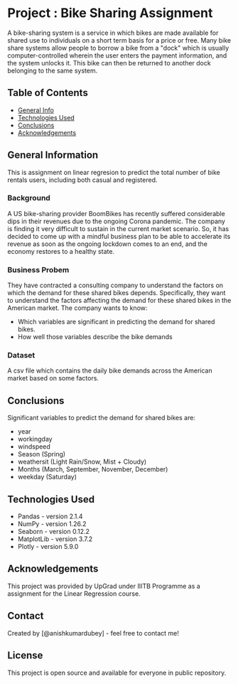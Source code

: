# Project : Bike Sharing Assignment
A bike-sharing system is a service in which bikes are made available for shared use to individuals on a short term basis for a price or free. Many bike share systems allow people to borrow a bike from a "dock" which is usually computer-controlled wherein the user enters the payment information, and the system unlocks it. This bike can then be returned to another dock belonging to the same system.

## Table of Contents
* [General Info](#general-information)
* [Technologies Used](#technologies-used)
* [Conclusions](#conclusions)
* [Acknowledgements](#acknowledgements)

## General Information
This is assignment on linear regresion to predict the total number of bike rentals users, including both casual and registered.

### Background
A US bike-sharing provider BoomBikes has recently suffered considerable dips in their revenues due to the ongoing Corona pandemic. The company is finding it very difficult to sustain in the current market scenario. So, it has decided to come up with a mindful business plan to be able to accelerate its revenue as soon as the ongoing lockdown comes to an end, and the economy restores to a healthy state. 

### Business Probem
They have contracted a consulting company to understand the factors on which the demand for these shared bikes depends. Specifically, they want to understand the factors affecting the demand for these shared bikes in the American market. The company wants to know:
-  Which variables are significant in predicting the demand for shared bikes.
-  How well those variables describe the bike demands

### Dataset
A csv file which contains the daily bike demands across the American market based on some factors.

## Conclusions
Significant variables to predict the demand for shared bikes are:
- year
- workingday
- windspeed
- Season (Spring)
- weathersit (Light Rain/Snow, Mist + Cloudy)
- Months (March, September, November, December)
- weekday (Saturday)

## Technologies Used
- Pandas - version  2.1.4
- NumPy - version 1.26.2
- Seaborn - version 0.12.2
- MatplotLib - version 3.7.2
- Plotly - version 5.9.0

## Acknowledgements
This project was provided by UpGrad under IIITB Programme as a assignment for the Linear Regression course.

## Contact
Created by [@anishkumardubey] - feel free to contact me!

## License
This project is open source and available for everyone in public repository.